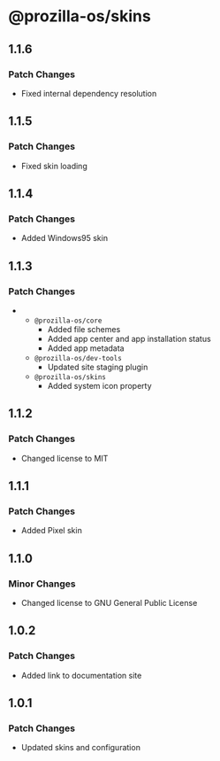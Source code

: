 # @prozilla-os/skins

## 1.1.6

### Patch Changes

- Fixed internal dependency resolution

## 1.1.5

### Patch Changes

- Fixed skin loading

## 1.1.4

### Patch Changes

- Added Windows95 skin

## 1.1.3

### Patch Changes

- - `@prozilla-os/core`
    - Added file schemes
    - Added app center and app installation status
    - Added app metadata
  - `@prozilla-os/dev-tools`
    - Updated site staging plugin
  - `@prozilla-os/skins`
    - Added system icon property

## 1.1.2

### Patch Changes

- Changed license to MIT

## 1.1.1

### Patch Changes

- Added Pixel skin

## 1.1.0

### Minor Changes

- Changed license to GNU General Public License

## 1.0.2

### Patch Changes

- Added link to documentation site

## 1.0.1

### Patch Changes

- Updated skins and configuration
